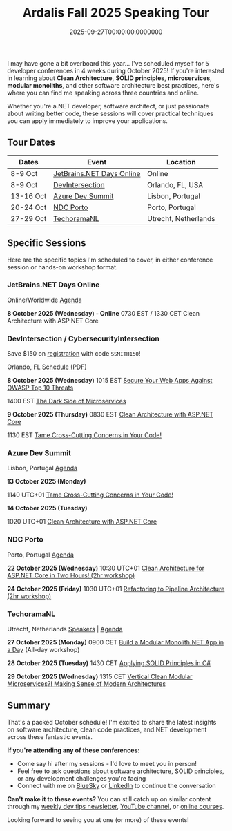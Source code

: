 ﻿---
title: Ardalis Fall 2025 Speaking Tour
date: "2025-09-27T00:00:00.0000000"
description: Join Steve Smith (Ardalis) at 5 major developer conferences in October 2025 across 3 countries. Sessions on Clean Architecture, SOLID principles, microservices, and modular monoliths. Includes JetBrains.NET Days, DevIntersection, Azure Dev Summit, NDC Porto, and TechoramaNL.
featuredImage: /img/ardalis-fall-2025-speaking-tour.png
---

I may have gone a bit overboard this year... I've scheduled myself for 5 developer conferences in 4 weeks during October 2025! If you're interested in learning about **Clean Architecture**, **SOLID principles**, **microservices**, **modular monoliths**, and other software architecture best practices, here's where you can find me speaking across three countries and online.

Whether you're a.NET developer, software architect, or just passionate about writing better code, these sessions will cover practical techniques you can apply immediately to improve your applications.

## Tour Dates

| Dates | Event | Location |
|-------|-------|----------|
| 8-9 Oct | [JetBrains.NET Days Online](https://blog.jetbrains.com/dotnet/2025/09/10/jetbrains-net-days-online-2025/) | Online |
| 8-9 Oct | [DevIntersection](https://devintersection.com/) | Orlando, FL, USA |
| 13-16 Oct | [Azure Dev Summit](https://azuredevsummit.com/) | Lisbon, Portugal |
| 20-24 Oct | [NDC Porto](https://ndcporto.com/) | Porto, Portugal |
| 27-29 Oct | [TechoramaNL](https://techorama.nl/) | Utrecht, Netherlands |

## Specific Sessions

Here are the specific topics I'm scheduled to cover, in either conference session or hands-on workshop format.

### JetBrains.NET Days Online

Online/Worldwide
[Agenda](https://lp.jetbrains.com/dotnet-days-2025/#agenda)

**8 October 2025 (Wednesday) - Online**
0730 EST / 1330 CET
Clean Architecture with ASP.NET Core

### DevIntersection / CybersecurityIntersection

Save $150 on [registration](https://devintersection.com/#!/register) with code `SSMITH150`!

Orlando, FL
[Schedule (PDF)](https://devintxcontent.blob.core.windows.net/showcontent/Schedule/DEV-Schedule-2025-09-24.pdf)

**8 October 2025 (Wednesday)**
1015 EST
[Secure Your Web Apps Against OWASP Top 10 Threats](https://devintersection.com/#!/session/Secure%20Your%20Web%20Apps%20Against%20OWASP%20Top%2010%20Threats/7983)

1400 EST
[The Dark Side of Microservices](https://devintersection.com/#!/session/The%20Dark%20Side%20of%20Microservices/7980)

**9 October 2025 (Thursday)**
0830 EST
[Clean Architecture with ASP.NET Core](https://devintersection.com/#!/session/Clean%20Architecture%20with%20ASP.NET%20Core/7949)

1130 EST
[Tame Cross-Cutting Concerns in Your Code!](https://devintersection.com/#!/session/Tame%20Cross-Cutting%20Concerns%20in%20Your%20Code!/7946)

### Azure Dev Summit

Lisbon, Portugal
[Agenda](https://azuredevsummit.com/agenda)

**13 October 2025 (Monday)**

1140 UTC+01
[Tame Cross-Cutting Concerns in Your Code!](https://azuredevsummit.com/agenda/tame-cross-cutting-concerns-in-your-code/34ff9802be7e)

**14 October 2025 (Tuesday)**

1020 UTC+01
[Clean Architecture with ASP.NET Core](https://azuredevsummit.com/agenda/clean-architecture-with-aspnet-core-0aci/0cgnpr08fah)

### NDC Porto

Porto, Portugal
[Agenda](http://ndcporto.com/agenda)

**22 October 2025 (Wednesday)**
10:30 UTC+01
[Clean Architecture for ASP.NET Core in Two Hours! (2hr workshop)](https://ndcporto.com/agenda/clean-architecture-for-asp-net-core-in-two-hours/29147c696dc1)

**24 October 2025 (Friday)**
1030 UTC+01
[Refactoring to Pipeline Architecture (2hr workshop)](https://ndcporto.com/workshops/refactoring-to-pipeline-architecture/1a63af2e3b05)

### TechoramaNL

Utrecht, Netherlands
[Speakers](https://techorama.nl/speakers/) | [Agenda](https://techorama.nl/agenda/)

**27 October 2025 (Monday)**
0900 CET
[Build a Modular Monolith.NET App in a Day](https://www.techorama.nl/agenda/session/build-a-modular-monolith-net-app-in-a-day/) (All-day workshop)

**28 October 2025 (Tuesday)**
1430 CET
[Applying SOLID Principles in C#](https://www.techorama.nl/agenda/session/applying-solid-principles-in-c/)

**29 October 2025 (Wednesday)**
1315 CET
[Vertical Clean Modular Microservices?! Making Sense of Modern Architectures](https://www.techorama.nl/agenda/session/vertical-clean-modular-microservices-making-sense-of-modern-architectures/)

## Summary

That's a packed October schedule! I'm excited to share the latest insights on software architecture, clean code practices, and.NET development across these fantastic events.

**If you're attending any of these conferences:**

- Come say hi after my sessions - I'd love to meet you in person!
- Feel free to ask questions about software architecture, SOLID principles, or any development challenges you're facing
- Connect with me on [BlueSky](https://bsky.app/profile/ardalis.com) or [LinkedIn](https://linkedin.com/in/stevenandrewsmith) to continue the conversation

**Can't make it to these events?** You can still catch up on similar content through my [weekly dev tips newsletter](/tips), [YouTube channel](https://www.youtube.com/ardalis), or [online courses](/training).

Looking forward to seeing you at one (or more) of these events!


